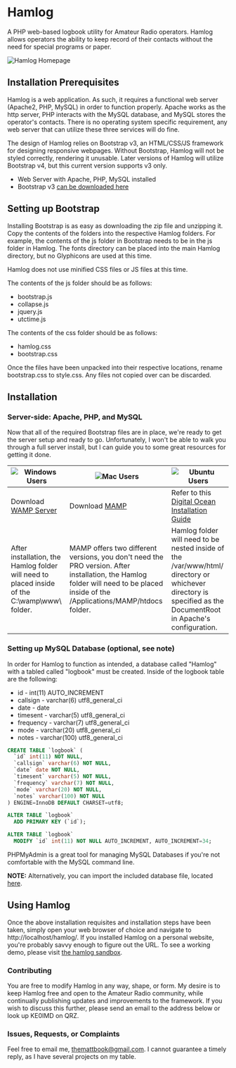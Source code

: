 # Hamlog
A PHP web-based logbook utility for Amateur Radio operators. Hamlog allows operators the ability to keep record of their contacts without the need for special programs or paper.

![Hamlog Homepage](https://raw.githubusercontent.com/themattbook/hamlog/master/examples/hamlog.png)

## Installation Prerequisites
Hamlog is a web application. As such, it requires a functional web server (Apache2, PHP, MySQL) in order to function properly. Apache works as the http server, PHP interacts with the MySQL database, and MySQL stores the operator's contacts. There is no operating system specific requirement, any web server that can utilize these three services will do fine.

The design of Hamlog relies on Bootstrap v3, an HTML/CSS/JS framework for designing responsive webpages. Without Bootstrap, Hamlog will not be styled correctly, rendering it unusable. Later versions of Hamlog will utilize Bootstrap v4, but this current version supports v3 only.

* Web Server with Apache, PHP, MySQL installed
* Bootstrap v3 [can be downloaded here](https://github.com/twbs/bootstrap/releases/download/v3.3.7/bootstrap-3.3.7-dist.zip)

## Setting up Bootstrap

Installing Bootstrap is as easy as downloading the zip file and unzipping it. Copy the contents of the folders into the respective Hamlog folders. For example, the contents of the js folder in Bootstrap needs to be in the js folder in Hamlog. The fonts directory can be placed into the main Hamlog directory, but no Glyphicons are used at this time.

Hamlog does not use minified CSS files or JS files at this time.

The contents of the js folder should be as follows:
* bootstrap.js
* collapse.js
* jquery.js
* utctime.js

The contents of the css folder should be as follows:
* hamlog.css
* bootstrap.css

Once the files have been unpacked into their respective locations, rename bootstrap.css to style.css. Any files not copied over can be discarded.

## Installation
### Server-side: Apache, PHP, and MySQL
Now that all of the required Bootstrap files are in place, we're ready to get the server setup and ready to go. Unfortunately, I won't be able to walk you through a full server install, but I can guide you to some great resources for getting it done.

![Windows Users](http://www.fluxbytes.com/wp-content/uploads/2014/10/windows-logo.png) |![Mac Users](http://getmyle.com/wp-content/uploads/2015/09/Apple-Icon.png)|![Ubuntu Users](https://i.downloadatoz.com/download/icon2/d/b/a/d9e404950c6c5a598eea2b69bc4f4abd.jpg)
-------------------------------------------------------------------------------------- | -------------------------------------------------------------------------------------- | -------------------------------------------------------------------------------------------------------------
Download [WAMP Server](http://www.wampserver.com/en/) | Download [MAMP](https://www.mamp.info/en/) | Refer to this [Digital Ocean Installation Guide](https://www.digitalocean.com/community/tutorials/how-to-install-linux-apache-mysql-php-lamp-stack-on-ubuntu-16-04)
After installation, the Hamlog folder will need to placed inside of the C:\wamp\www\ folder. | MAMP offers two different versions, you don't need the PRO version. After installation, the Hamlog folder will need to be placed inside of the /Applications/MAMP/htdocs folder. | Hamlog folder will need to be nested inside of the /var/www/html/ directory or whichever directory is specified as the DocumentRoot in Apache's configuration.

### Setting up MySQL Database (optional, see note)
In order for Hamlog to function as intended, a database called "Hamlog" with a tabled called "logbook" must be created. Inside of the logbook table are the following:
* id - int(11) AUTO_INCREMENT
* callsign - varchar(6) utf8_general_ci
* date - date
* timesent - varchar(5) utf8_general_ci
* frequency - varchar(7) utf8_general_ci
* mode - varchar(20) utf8_general_ci
* notes - varchar(100) utf8_general_ci
```SQL
CREATE TABLE `logbook` (
  `id` int(11) NOT NULL,
  `callsign` varchar(6) NOT NULL,
  `date` date NOT NULL,
  `timesent` varchar(5) NOT NULL,
  `frequency` varchar(7) NOT NULL,
  `mode` varchar(20) NOT NULL,
  `notes` varchar(100) NOT NULL
) ENGINE=InnoDB DEFAULT CHARSET=utf8;
```
```SQL
ALTER TABLE `logbook`
  ADD PRIMARY KEY (`id`);
```
```SQL
ALTER TABLE `logbook`
  MODIFY `id` int(11) NOT NULL AUTO_INCREMENT, AUTO_INCREMENT=34;
```
PHPMyAdmin is a great tool for managing MySQL Databases if you're not comfortable with the MySQL command line. 

**NOTE:** Alternatively, you can import the included database file, located [here](https://github.com/themattbook/hamlog/blob/master/examples/hamlog.sql).

## Using Hamlog
Once the above installation requisites and installation steps have been taken, simply open your web browser of choice and navigate to http://localhost/hamlog/. If you installed Hamlog on a personal website, you're probably savvy enough to figure out the URL. To see a working demo, please visit [the hamlog sandbox](http://meetmattsweet.com/sandbox/hamlog/).
### Contributing
You are free to modify Hamlog in any way, shape, or form. My desire is to keep Hamlog free and open to the Amateur Radio community, while continually publishing updates and improvements to the framework. If you wish to discuss this further, please send an email to the address below or look up KE0IMD on QRZ. 
### Issues, Requests, or Complaints
Feel free to email me, themattbook@gmail.com. I cannot guarantee a timely reply, as I have several projects on my table.
